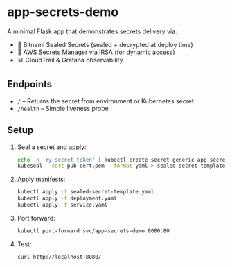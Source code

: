 # app-secrets-demo

A minimal Flask app that demonstrates secrets delivery via:

- 🔐 Bitnami Sealed Secrets (sealed + decrypted at deploy time)
- 🔑 AWS Secrets Manager via IRSA (for dynamic access)
- 📊 CloudTrail & Grafana observability

## Endpoints

- `/` – Returns the secret from environment or Kubernetes secret
- `/health` – Simple liveness probe

## Setup

1. Seal a secret and apply:
    ```bash
    echo -n 'my-secret-token' | kubectl create secret generic app-secret --dry-run=client --from-literal=secret-value=... -o yaml | \
    kubeseal --cert pub-cert.pem --format yaml > sealed-secret-template.yaml
    ```

2. Apply manifests:
    ```bash
    kubectl apply -f sealed-secret-template.yaml
    kubectl apply -f deployment.yaml
    kubectl apply -f service.yaml
    ```

3. Port forward:
    ```bash
    kubectl port-forward svc/app-secrets-demo 8080:80
    ```

4. Test:
    ```bash
    curl http://localhost:8080/
    ```


